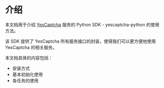 # 介绍

本文档用于介绍 [YesCaptcha](https://yescaptcha.com/) 服务的 Python SDK - yescaptcha-python 的使用方法。

该 SDK 提供了 YesCaptcha 所有服务接口的封装，使得我们可以更方便地使用 YesCaptcha 的相关服务。

本文档具体的内容包括：

- 安装方式
- 基本初始化使用
- 各任务的使用
